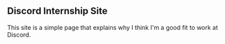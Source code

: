 ## Discord Internship Site
This site is a simple page that explains why I think I'm a good fit to work at Discord.